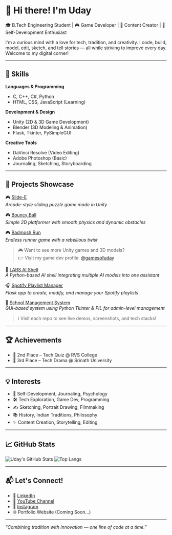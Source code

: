 # 👋 Hi there! I'm Uday

🎓 B.Tech Engineering Student | 🎮 Game Developer | 🎥 Content Creator | 🧠 Self-Development Enthusiast

I'm a curious mind with a love for tech, tradition, and creativity. I code, build, model, edit, sketch, and tell stories — all while striving to improve every day. Welcome to my digital corner!

---

## 🚀 Skills

**Languages & Programming**
- C, C++, C#, Python
- HTML, CSS, JavaScript (Learning)

**Development & Design**
- Unity (2D & 3D Game Development)
- Blender (3D Modeling & Animation)
- Flask, Tkinter, PySimpleGUI

**Creative Tools**
- DaVinci Resolve (Video Editing)
- Adobe Photoshop (Basic)
- Journaling, Sketching, Storyboarding

---

## 🧩 Projects Showcase

🎮 [Slide-E](https://github.com/gamesofuday/Slide-E)  
*Arcade-style sliding puzzle game made in Unity*

🎮 [Bouncy Ball](https://github.com/gamesofuday/Bouncy-Ball)  
*Simple 2D platformer with smooth physics and dynamic obstacles*

🎮 [Badmosh Run](https://github.com/gamesofuday/Badmosh-Run)  
*Endless runner game with a rebellious twist*

> 🎮 Want to see more Unity games and 3D models?  
> 👉 Visit my game dev profile: [@gamesofuday](https://github.com/gamesofuday)

🧠 [LARS AI Shell](https://github.com/Udaythedev/LARS-AI-Shell)  
*A Python-based AI shell integrating multiple AI models into one assistant*

🎧 [Spotify Playlist Manager](https://github.com/Udaythedev/Spotify-Manager)  
*Flask app to create, modify, and manage your Spotify playlists*

🏫 [School Management System](https://github.com/Udaythedev/School-Management)  
*GUI-based system using Python Tkinter & PIL for admin-level management*

> ℹ️ Visit each repo to see live demos, screenshots, and tech stacks!

---

## 🏆 Achievements

- 🥈 2nd Place – Tech Quiz @ RVS College
- 🥉 3rd Place – Tech Drama @ Srinath University

---

## 💡 Interests

- 🧠 Self-Development, Journaling, Psychology
- 🛠️ Tech Exploration, Game Dev, Programming
- ✍️ Sketching, Portrait Drawing, Filmmaking
- 📚 History, Indian Traditions, Philosophy
- ✨ Content Creation, Storytelling, Editing

---

## 📈 GitHub Stats

![Uday's GitHub Stats](https://github-readme-stats.vercel.app/api?username=Udaythedev&show_icons=true&theme=tokyonight)
![Top Langs](https://github-readme-stats.vercel.app/api/top-langs/?username=Udaythedev&layout=compact&theme=tokyonight)

---

## 📬 Let's Connect!

- 🔗 [LinkedIn](https://linkedin.com/in/udaymahato)
- 🎥 [YouTube Channel](https://youtube.com/@gamesofuday)
- 📸 [Instagram](https://instagram.com/gamesofuday)
- 🌐 Portfolio Website (Coming Soon...)

---

*“Combining tradition with innovation — one line of code at a time.”*
